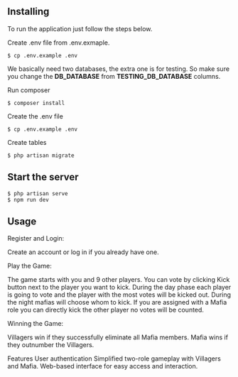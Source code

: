 
## Installing
To run the application just follow the steps below.

Create .env file from .env.exmaple.
```
$ cp .env.example .env
```
We basically need two databases, the extra one is for testing. So make sure you change the **DB_DATABASE** from **TESTING_DB_DATABASE** columns.

Run composer
```
$ composer install
```
Create the .env file
```
$ cp .env.example .env
```

Create tables
```
$ php artisan migrate
```

## Start the server
```
$ php artisan serve
$ npm run dev
```

## Usage
Register and Login:

Create an account or log in if you already have one.

Play the Game:

The game starts with you and 9 other players. You can vote by clicking Kick button next to the player you want to kick.
During the day phase each player is going to vote and the player with the most votes will be kicked out. During the night mafias will choose whom to kick. If you are assigned with a Mafia role you can directly kick the other player no votes will be counted.

Winning the Game:

Villagers win if they successfully eliminate all Mafia members.
Mafia wins if they outnumber the Villagers.

Features
User authentication
Simplified two-role gameplay with Villagers and Mafia.
Web-based interface for easy access and interaction.
